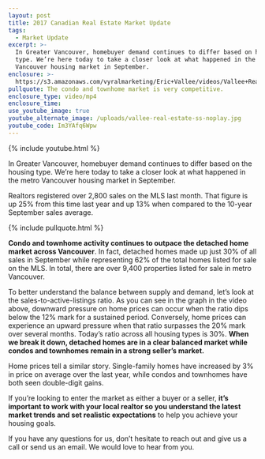 ```yaml
---
layout: post
title: 2017 Canadian Real Estate Market Update
tags:
  - Market Update
excerpt: >-
  In Greater Vancouver, homebuyer demand continues to differ based on housing
  type. We’re here today to take a closer look at what happened in the metro
  Vancouver housing market in September.
enclosure: >-
  https://s3.amazonaws.com/vyralmarketing/Eric+Vallee/videos/Vallee+Real+Estate+Group-+2017+Canadian+Real+Estate+Market+Update.mp4
pullquote: The condo and townhome market is very competitive.
enclosure_type: video/mp4
enclosure_time:
use_youtube_image: true
youtube_alternate_image: /uploads/vallee-real-estate-ss-noplay.jpg
youtube_code: Im3YAfq6Wpw
---
```



{% include youtube.html %}

In Greater Vancouver, homebuyer demand continues to differ based on the housing type. We’re here today to take a closer look at what happened in the metro Vancouver housing market in September.

Realtors registered over 2,800 sales on the MLS last month. That figure is up 25% from this time last year and up 13% when compared to the 10-year September sales average.

{% include pullquote.html %}

**Condo and townhome activity continues to outpace the detached home market across Vancouver**. In fact, detached homes made up just 30% of all sales in September while representing 62% of the total homes listed for sale on the MLS. In total, there are over 9,400 properties listed for sale in metro Vancouver.

To better understand the balance between supply and demand, let’s look at the sales-to-active-listings ratio. As you can see in the graph in the video above, downward pressure on home prices can occur when the ratio dips below the 12% mark for a sustained period. Conversely, home prices can experience an upward pressure when that ratio surpasses the 20% mark over several months. Today’s ratio across all housing types is 30%. **When we break it down, detached homes are in a clear balanced market while condos and townhomes remain in a strong seller’s market.**

Home prices tell a similar story. Single-family homes have increased by 3% in price on average over the last year, while condos and townhomes have both seen double-digit gains.

If you’re looking to enter the market as either a buyer or a seller, **it’s important to work with your local realtor so you understand the latest market trends and set realistic expectations** to help you achieve your housing goals.

If you have any questions for us, don’t hesitate to reach out and give us a call or send us an email. We would love to hear from you.